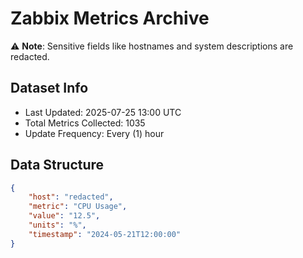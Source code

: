 # Zabbix Metrics Archive

⚠️ **Note**: Sensitive fields like hostnames and system descriptions are redacted.

## Dataset Info
- Last Updated: 2025-07-25 13:00 UTC
- Total Metrics Collected: 1035
- Update Frequency: Every (1) hour

## Data Structure
```json
{
    "host": "redacted",
    "metric": "CPU Usage",
    "value": "12.5",
    "units": "%",
    "timestamp": "2024-05-21T12:00:00"
}
```

